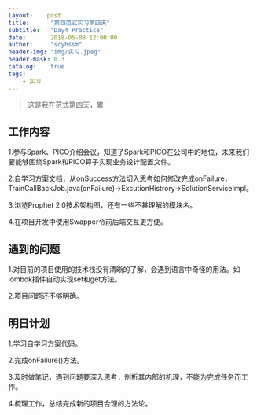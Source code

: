 ```yaml
---
layout:    post
title:      "第四范式实习第四天"
subtitle:   "Day4 Practice"
date:       2018-05-08 12:00:00
author:     "scyhssm"
header-img: "img/实习.jpeg"
header-mask: 0.3
catalog:    true
tags:
    - 实习
---
```


>这是我在范式第四天，累

## 工作内容
1.参与Spark、PICO介绍会议，知道了Spark和PICO在公司中的地位，未来我们要能够围绕Spark和PICO算子实现业务设计配置文件。

2.自学习方案文档，从onSuccess方法切入思考如何修改完成onFailure，TrainCallBackJob.java(onFailure)->ExcutionHistrory->SolutionServiceImpl。

3.浏览Prophet 2.0技术架构图，还有一些不甚理解的模块名。

4.在项目开发中使用Swapper令前后端交互更方便。

## 遇到的问题
1.对目前的项目使用的技术栈没有清晰的了解，会遇到语言中奇怪的用法。如lombok插件自动实现set和get方法。

2.项目问题还不够明确。

## 明日计划
1.学习自学习方案代码。

2.完成onFailure()方法。

3.及时做笔记，遇到问题要深入思考，剖析其内部的机理，不能为完成任务而工作。

4.梳理工作，总结完成新的项目合理的方法论。

